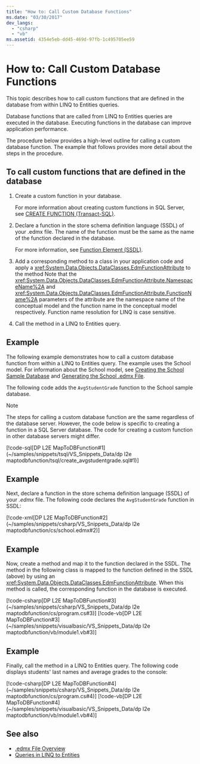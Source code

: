 ```yaml
---
title: "How to: Call Custom Database Functions"
ms.date: "03/30/2017"
dev_langs: 
  - "csharp"
  - "vb"
ms.assetid: 4354e5eb-dd45-469d-97fb-1c495705ee59
---
```

# How to: Call Custom Database Functions

This topic describes how to call custom functions that are defined in the database from within LINQ to Entities queries.

Database functions that are called from LINQ to Entities queries are executed in the database. Executing functions in the database can improve application performance.

The procedure below provides a high-level outline for calling a custom database function. The example that follows provides more detail about the steps in the procedure.

## To call custom functions that are defined in the database

1. Create a custom function in your database.

     For more information about creating custom functions in SQL Server, see [CREATE FUNCTION (Transact-SQL)](/sql/t-sql/statements/create-function-transact-sql).

2. Declare a function in the store schema definition language (SSDL) of your .edmx file. The name of the function must be the same as the name of the function declared in the database.

     For more information, see [Function Element (SSDL)](/ef/ef6/modeling/designer/advanced/edmx/ssdl-spec#function-element-ssdl).

3. Add a corresponding method to a class in your application code and apply a <xref:System.Data.Objects.DataClasses.EdmFunctionAttribute> to the method Note that the <xref:System.Data.Objects.DataClasses.EdmFunctionAttribute.NamespaceName%2A> and <xref:System.Data.Objects.DataClasses.EdmFunctionAttribute.FunctionName%2A> parameters of the attribute are the namespace name of the conceptual model and the function name in the conceptual model respectively. Function name resolution for LINQ is case sensitive.

4. Call the method in a LINQ to Entities query.  

## Example

The following example demonstrates how to call a custom database function from within a LINQ to Entities query. The example uses the School model. For information about the School model, see [Creating the School Sample Database](/previous-versions/dotnet/netframework-4.0/bb399731(v=vs.100)) and [Generating the School .edmx File](/previous-versions/dotnet/netframework-4.0/bb399739(v=vs.100)).

The following code adds the `AvgStudentGrade` function to the School sample database.

> [!NOTE]
> The steps for calling a custom database function are the same regardless of the database server. However, the code below is specific to creating a function in a SQL Server database. The code for creating a custom function in other database servers might differ.

[!code-sql[DP L2E MapToDBFunction#1](~/samples/snippets/tsql/VS_Snippets_Data/dp l2e maptodbfunction/tsql/create_avgstudentgrade.sql#1)]

## Example

Next, declare a function in the store schema definition language (SSDL) of your *.edmx* file. The following code declares the `AvgStudentGrade` function in SSDL:

[!code-xml[DP L2E MapToDBFunction#2](~/samples/snippets/csharp/VS_Snippets_Data/dp l2e maptodbfunction/cs/school.edmx#2)]

## Example

Now, create a method and map it to the function declared in the SSDL. The method in the following class is mapped to the function defined in the SSDL (above) by using an <xref:System.Data.Objects.DataClasses.EdmFunctionAttribute>. When this method is called, the corresponding function in the database is executed.

[!code-csharp[DP L2E MapToDBFunction#3](~/samples/snippets/csharp/VS_Snippets_Data/dp l2e maptodbfunction/cs/program.cs#3)]
[!code-vb[DP L2E MapToDBFunction#3](~/samples/snippets/visualbasic/VS_Snippets_Data/dp l2e maptodbfunction/vb/module1.vb#3)]

## Example

Finally, call the method in a LINQ to Entities query. The following code displays students' last names and average grades to the console:

[!code-csharp[DP L2E MapToDBFunction#4](~/samples/snippets/csharp/VS_Snippets_Data/dp l2e maptodbfunction/cs/program.cs#4)]
[!code-vb[DP L2E MapToDBFunction#4](~/samples/snippets/visualbasic/VS_Snippets_Data/dp l2e maptodbfunction/vb/module1.vb#4)]

## See also

- [.edmx File Overview](/previous-versions/dotnet/netframework-4.0/cc982042(v=vs.100))
- [Queries in LINQ to Entities](queries-in-linq-to-entities.md)

